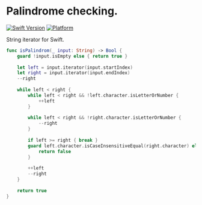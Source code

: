 Palindrome checking.
========

[![Swift Version](https://img.shields.io/badge/Swift-4.0-orange.svg)](https://developer.apple.com/swift)
[![Platform](https://img.shields.io/badge/Platform-iOS-lightgrey.svg)](https://www.apple.com/ru/ios)

String iterator for Swift.

```swift
func isPalindrom(_ input: String) -> Bool {
    guard !input.isEmpty else { return true }
    
    let left = input.iterator(input.startIndex)
    let right = input.iterator(input.endIndex)
    --right
    
    while left < right {
        while left < right && !left.character.isLetterOrNumber {
            ++left
        }
        
        while left < right && !right.character.isLetterOrNumber {
            --right
        }
        
        if left >= right { break }
        guard left.character.isCaseInsensitiveEqual(right.character) else {
            return false
        }
        
        ++left
        --right
    }
    
    return true
}
```
